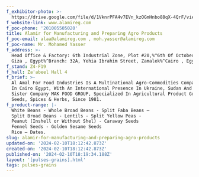```yaml
---
f_exhibitor-photo: >-
  https://drive.google.com/file/d/1VknrPFA4v7EVn_kzOGmHnbo88qX-4QrF/view?usp=drive_link
f_website-link: www.alamireg.com
f_poc-phone: '201005505020'
title: Alamir for Manufacturing and Preparing Agro Products
f_poc-email: alaa@alamireg.com , moh.yasser@alamireg.com
f_poc-name: Mr. Mohamed Yasser
f_address: >-
  Head Office & Factory: 6th Industrial Zone, Plot #20,%^6th Of October City,
  Giza , Egypt%^Branch: 32A, Yehia Ibrahim Street, Zamalek%^Cairo , Egypt.%^
f_stand: Z4-F19
f_hall: Za'abeel Hall 4
f_brief: >-
  Al Amal For Food Industries Is A Multinational Agro-Commodities Company Based
  In Cairo Egypt, With An International Presence In Ukraine, Sudan And Dubai
  Sister Company MAK FOOD GROUP, Specialized In Agricultural Product Grains,
  Seeds, Spices & Herbs, Since 1981.
f_product-range: |-
  White Beans - Whole Broad Beans - Split Faba Beans –
  Split Broad Beans - Lentils - Split Yellow Peas - 
  Peanut (Inshell or Without Shel) - Caraway Seeds
  Fennel Seeds - Golden Sesame Seeds
  Rice – Dates.
slug: alamir-for-manufacturing-and-preparing-agro-products
updated-on: '2024-02-10T18:12:42.873Z'
created-on: '2024-02-10T18:12:42.873Z'
published-on: '2024-02-10T18:19:34.188Z'
layout: '[pulses-grains].html'
tags: pulses-grains
---
```



